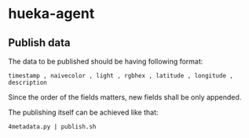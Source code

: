 # hueka-agent
## Publish data
The data to be published should be having following format:
```
timestamp , naivecolor , light , rgbhex , latitude , longitude , description
```
Since the order of the fields matters, new fields shall be only appended.

The publishing itself can be achieved like that:

```
4metadata.py | publish.sh
```
